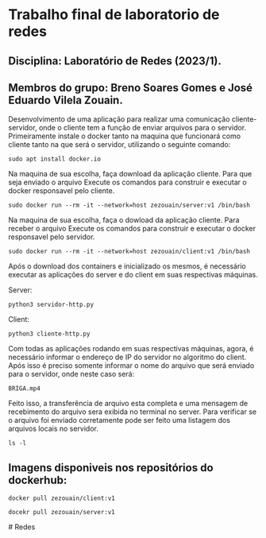 # Trabalho final de laboratorio de redes

## Disciplina: Laboratório de Redes (2023/1).

## Membros do grupo: **Breno Soares Gomes** e **José Eduardo Vilela Zouain**.

Desenvolvimento de uma aplicação para realizar uma comunicação cliente-servidor, onde o cliente tem a função de enviar arquivos para o servidor.
Primeiramente instale o docker tanto na maquina que funcionará como cliente tanto na que será o servidor, utilizando o seguinte comando:

```
sudo apt install docker.io
```

Na maquina de sua escolha, faça download da aplicação cliente. Para que seja enviado o arquivo Execute os comandos para construir e executar o docker responsavel pelo cliente.

```
sudo docker run --rm -it --network=host zezouain/server:v1 /bin/bash
```

Na maquina de sua escolha, faça o dowload da aplicação cliente. Para receber o arquivo Execute os comandos para construir e executar o docker responsavel pelo servidor.

```
sudo docker run --rm -it --network=host zezouain/client:v1 /bin/bash
```

Após o download dos containers e inicializado os mesmos, é necessário executar as aplicações do server e do client em suas respectivas máquinas.

Server:

```
python3 servidor-http.py
```

Client:

```
python3 cliente-http.py
```

Com todas as aplicações rodando em suas respectivas máquinas, agora, é necessário informar o endereço de IP do servidor no algoritmo do client. Após isso é preciso somente informar o nome do arquivo que será enviado para o servidor, onde neste caso será:

```
BRIGA.mp4
```

Feito isso, a transferência de arquivo esta completa e uma mensagem de recebimento do arquivo sera exibida no terminal no server. Para verificar se o arquivo foi enviado corretamente pode ser feito uma listagem dos arquivos locais no servidor.

```
ls -l
```

## Imagens disponiveis nos repositórios do dockerhub:

```
docker pull zezouain/client:v1

docekr pull zezouain/server:v1
```
#   R e d e s 
 
 
